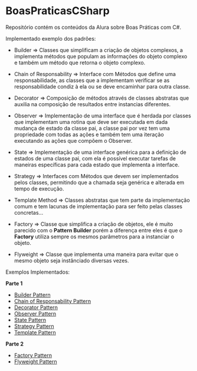 # BoasPraticasCSharp
Repositório contém os conteúdos da Alura sobre Boas Práticas com C#.

Implementado exemplo dos padrões:
 * Builder => Classes que simplificam a criação de objetos complexos, a implementa métodos que populam as informações do objeto complexo e também um método que retorna o objeto complexo.
 * Chain of Responsability => Interface com Métodos que define uma responsabilidade, as classes que a implementam verificar se as responsabilidade condiz à ela ou se deve encaminhar para outra classe.
 * Decorator => Composição de métodos através de classes abstratas que auxilia na composição de resultados entre instancias diferentes.
 * Observer => Implementação de uma interface que é herdada por classes que implementam uma rotina que deve ser executada em dada mudança de estado da classe pai, a classe pai por vez tem uma propriedade com todas as ações e também tem uma iteração executando as ações que compõem o Observer.
 * State => Implementação de uma interface genérica para a definição de estados de uma classe pai, com ela é possível executar tarefas de maneiras específicas para cada estado que implementa a interface.
 * Strategy => Interfaces com Métodos que devem ser implementados pelos classes, permitindo que a chamada seja genérica e alterada em tempo de execução.
 * Template Method => Classes abstratas que tem parte da implementação comum e tem lacunas de implementação para ser feito pelas classes concretas...


 * Factory => Classe que simplifica a criação de objetos, ele é muito parecido com o __Pattern Builder__ porém a diferença entre eles é que o __Factory__ utiliza sempre os mesmos parâmetros para a instanciar o objeto.
 * Flyweight => Classe que implementa uma maneira para evitar que o mesmo objeto seja instânciado diversas vezes.


Exemplos Implementados:

__Parte 1__
 * [Builder Pattern](https://github.com/edu-tomasi/BoasPraticasCSharp/blob/master/DesignPatternsParteUm/PatternBuilder-GeradorDeNotaFiscal/Exemplo%20Tutorials%20Point/exemplo.md)
 * [Chain of Responsability Pattern](https://github.com/edu-tomasi/BoasPraticasCSharp/blob/master/DesignPatternsParteUm/PatternChainOfResponsibility-DescontosOr%C3%A7amento/ExemploTutorialsPoint/exemplo.md)
 * [Decorator Pattern ](https://github.com/edu-tomasi/BoasPraticasCSharp/blob/master/DesignPatternsParteUm/PatternDecorator-ImpostosCompostos/ExemploTutorialsPoint/exemplo.md)
 * [Observer Pattern](https://github.com/edu-tomasi/BoasPraticasCSharp/blob/master/DesignPatternsParteUm/PatternObserver-ExecutandoAcoesDiferentes/Exemplo%20Tutorials%20Point/exemplo.md)
 * [State Pattern](https://github.com/edu-tomasi/BoasPraticasCSharp/blob/master/DesignPatternsParteUm/PatternState-VariacaoEstadoOrcamento/ExemploTutorialsPoint/exemplo.md)
 * [Strategy Pattern](https://github.com/edu-tomasi/BoasPraticasCSharp/blob/master/DesignPatternsParteUm/PatternStrategy-MuitosImpostos/ExemploTutorialsPoint/exemplo.md)
 * [Template Pattern](https://github.com/edu-tomasi/BoasPraticasCSharp/blob/master/DesignPatternsParteUm/PatternTemplateMethod-Or%C3%A7amentoImpostos/ExemploTutorialsPoint/exemplo.md)

 __Parte 2__
 * [Factory Pattern](https://github.com/edu-tomasi/BoasPraticasCSharp/blob/master/DesignPatternsParteDois/PatternFactory-CriandoConexaoComDb/Exemplo%20Tutorials%20Point/exemplo.md)
 * [Flyweight Pattern](https://github.com/edu-tomasi/BoasPraticasCSharp/blob/master/DesignPatternsParteDois/PatternFlyweight-MuitoObjetos/Exemplo%20Tutorials%20Point/exemplo.md)